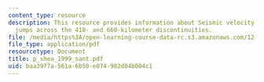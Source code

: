 ```yaml
---
content_type: resource
description: This resource provides information about Seismic velocity and density
  jumps across the 410- and 660-kilometer discontinuities.
file: /media/https%3A/open-learning-course-data-rc.s3.amazonaws.com/12-581-phase-transitions-in-the-earths-interior-spring-2005/baa3977a561a6b50e074982d04b004c1_p_shea_1999_sant.pdf
file_type: application/pdf
resourcetype: Document
title: p_shea_1999_sant.pdf
uid: baa3977a-561a-6b50-e074-982d04b004c1
---
```

